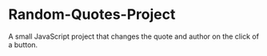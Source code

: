 # Random-Quotes-Project
A small JavaScript project that changes the quote and author on the click of a button.
